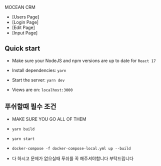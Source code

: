 MOCEAN CRM 

- [Users Page]
- [Login Page]
- [Edit Page]
- [Input Page]


## Quick start

- Make sure your NodeJS and npm versions are up to date for `React 17`

- Install dependencies: `yarn`

- Start the server: `yarn dev`

- Views are on: `localhost:3000`

## 푸쉬할때 필수 조건 

- MAKE SURE YOU GO ALL OF THEM 

- `yarn build`

- `yarn start`

- `docker-compose -f docker-compose-local.yml up --build`

- 다 하시고 문제가 없으실때 푸쉬를 꼭 해주셔야합니다 부탁드립니다 